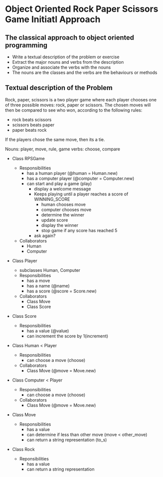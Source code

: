 # Object Oriented Rock Paper Scissors Game Initiatl Approach

## The classical approach to object oriented programming
  - Write a textual description of the problem or exercise
  - Extract the major nouns and verbs from the description
  - Organize and associate the verbs with the nouns
  - The nouns are the classes and the verbs are the behaviours or methods


## Textual description of the Problem

Rock, paper, scissors is a two player game where each player chooses one of three
possible moves: rock, paper or scissors. The chosen moves will then be compared to see who won, according to the following rules:

- rock beats scissors
- scissors beats paper
- paper beats rock

If the players chose the same move, then its a tie.

 Nouns: player, move, rule, game
 verbs: choose, compare

- Class RPSGame
  - Responsibilities
    - has a human player (@human = Human.new)
    - has a computer player (@computer = Computer.new)
    - can start and play a game (play)
      - display a welcome message
      - Keeps playing until a player reaches a score of WINNING_SCORE
        - human chooses move
        - computer chooses move
        - determine the winner
        - update score
        - display the winner
        - stop game if any score has reached 5
      - ask again?
  - Collaborators
    - Human
    - Computer

- Class Player
  - subclasses Human, Computer
  - Responsibilities
    - has a move
    - has a name (@name)
    - has a score (@score = Score.new)
  - Collaborators
    - Class Move
    - Class Score

- Class Score
  - Responsibilities
    - has a value (@value)
    - can increment the score by 1(increment)

- Class Human < Player
  - Responsibilities
    - can choose a move (choose)
  - Collaborators
    - Class Move (@move = Move.new)

- Class Computer < Player
  - Responsibilities
    - can choose a move (choose)
  - Collaborators
    - Class Move (@move = Move.new)

- Class Move
  - Responsibilities
    - has a value
    - can determine if less than other move (move < other_move)
    - can return a string representation (to_s)

- Class Rock
  - Reponsibilities
    - has a value
    - can return a string representation


